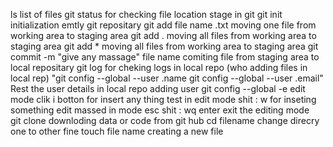 ls	list of files 
git status	for checking file location stage in git
git init	initialization emtly git repositary
git add file name .txt	moving one file from working area to staging area
git add .	moving all files from working area to staging area
git add *	moving all files from working area to staging area
git commit -m "give any massage" file name 	comiting file from staging area to local repositary
git log	for cheking logs in local repo (who adding files in local rep)
"git config --global --user .name
git config --global --user .email"	Rest the user details in local repo adding user 
git config --global -e	edit mode
clik i botton 	for insert any thing test in edit mode 
shit : w 	for inseting something edit massed in mode 
esc shit : wq enter	exit the editing mode  
git clone	downloding data or code from git hub
cd  filename 	change direcry one to other fine 
touch file name 	creating a new file 
